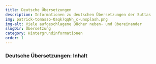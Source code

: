 ```yaml
---
title: Deutsche Übersetzungen
description: Informationen zu deutschen Übersetzungen der Suttas
img: patrick-tomasso-Oaqk7qqNh_c-unsplash.png
img-alt: Viele aufgeschlagene Bücher neben- und übereinander
slugDir: Übersetzung
category: Hintergrundinformationen
order: 1
---
```


### Deutsche Übersetzungen: Inhalt
